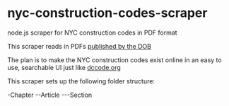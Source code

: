 # nyc-construction-codes-scraper
node.js scraper for NYC construction codes in PDF format

This scraper reads in PDFs [published by the DOB](http://www.nyc.gov/html/dob/html/codes_and_reference_materials/2014_cons_codes_table_of_contents.shtml)

The plan is to make the NYC construction codes exist online in an easy to use, searchable UI just like [dccode.org](http://www.dccode.org)

This scraper sets up the following folder structure:

-Chapter 
--Article
---Section

 
